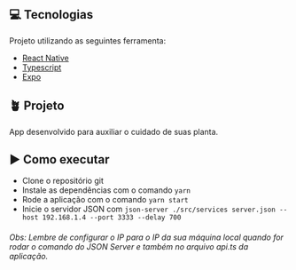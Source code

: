 ## 💻 Tecnologias

Projeto utilizando as seguintes ferramenta:

- [React Native](https://reactnative.dev/)
- [Typescript](https://www.typescriptlang.org/)
- [Expo](https://expo.io/)

## 🪴 Projeto

App desenvolvido para auxiliar o cuidado de suas planta.


## ▶️ Como executar

- Clone o repositório git
- Instale as dependências com o comando `yarn`
- Rode a aplicação com o comando `yarn start`
- Inicie o servidor JSON com `json-server ./src/services server.json --host 192.168.1.4 --port 3333 --delay 700`
###### Obs: Lembre de configurar o IP para o IP da sua máquina local quando for rodar o comando do JSON Server e também no arquivo api.ts da aplicação.
